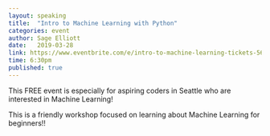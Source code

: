 ```yaml
---
layout: speaking
title:  "Intro to Machine Learning with Python"
categories: event
author: Sage Elliott
date:   2019-03-28
link: https://www.eventbrite.com/e/intro-to-machine-learning-tickets-56532340753
time: 6:30pm
published: true
---
```


This FREE event is especially for aspiring coders in Seattle who are interested in Machine Learning!

This is a friendly workshop focused on learning about Machine Learning for beginners!!

